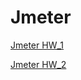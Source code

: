 # Jmeter
[Jmeter HW_1](https://github.com/KlimentsiLiakhavets/Jmeter/tree/main/HW_1)

[Jmeter HW_2](https://github.com/KlimentsiLiakhavets/Jmeter/tree/main/HW_2)
